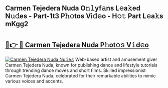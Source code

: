 ## Carmen Tejedera Nuda O𝚗𝚕yf𝚊ns L𝚎a𝚔ed N𝚞𝚍es - Part-1t3 P𝚑𝚘tos Vi𝚍𝚎o - H𝚘𝚝 Part L𝚎a𝚔s mKgg2

# <h2><a href="http://kf8h45h.oniu.top/?m=Carmen+Tejedera+Nuda">🔗👉 🔴 Carmen Tejedera Nuda P𝚑ot𝚘𝚜 V𝚒d𝚎o</a></h2>

[![Carmen Tejedera Nuda Nu𝚍e𝚜](https://i.imgur.com/0qMVB7G.gif)](http://kf8h45h.oniu.top/?m=Carmen+Tejedera+Nuda)
Web-based artist and amusement giver Carmen Tejedera Nuda, known for publishing dance and lifestyle tutorials through trending dance moves and short films. Skilled impressionist Carmen Tejedera Nuda, celebrated for their remarkable abilities to mimic various voices and accents.  
